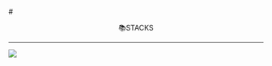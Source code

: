 #<center>📚STACKS </center>
*****
<img src="https://img.shields.io/badge/Python-3776AB?style=for-the-badge&logo=Python&logoColor=white">
